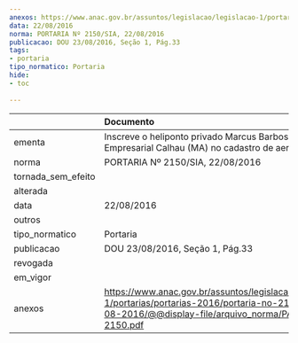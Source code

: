 ```yaml
---
anexos: https://www.anac.gov.br/assuntos/legislacao/legislacao-1/portarias/portarias-2016/portaria-no-2150-sia-22-08-2016/@@display-file/arquivo_norma/PA2016-2150.pdf
data: 22/08/2016
norma: PORTARIA Nº 2150/SIA, 22/08/2016
publicacao: DOU 23/08/2016, Seção 1, Pág.33
tags:
- portaria
tipo_normatico: Portaria
hide: 
- toc 
 
---
```


|                    | Documento                                                                                                                                                      |
|:-------------------|:---------------------------------------------------------------------------------------------------------------------------------------------------------------|
| ementa             | Inscreve o heliponto privado Marcus Barbosa Empresarial Calhau (MA) no cadastro de aeródromos.                                                                 |
| norma              | PORTARIA Nº 2150/SIA, 22/08/2016                                                                                                                               |
| tornada_sem_efeito |                                                                                                                                                                |
| alterada           |                                                                                                                                                                |
| data               | 22/08/2016                                                                                                                                                     |
| outros             |                                                                                                                                                                |
| tipo_normatico     | Portaria                                                                                                                                                       |
| publicacao         | DOU 23/08/2016, Seção 1, Pág.33                                                                                                                                |
| revogada           |                                                                                                                                                                |
| em_vigor           |                                                                                                                                                                |
| anexos             | https://www.anac.gov.br/assuntos/legislacao/legislacao-1/portarias/portarias-2016/portaria-no-2150-sia-22-08-2016/@@display-file/arquivo_norma/PA2016-2150.pdf |